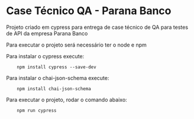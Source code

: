 # Case Técnico QA - Parana Banco
Projeto criado em cypress para entrega de case técnico de QA para testes de API da empresa Parana Banco

Para executar o projeto será necessário ter o node e npm

Para instalar o cypress execute:
```
    npm install cypress --save-dev
```
Para instalar o chai-json-schema execute:
```
    npm install chai-json-schema
```

Para executar o projeto, rodar o comando abaixo:
```
    npm run cypress
```
